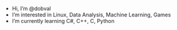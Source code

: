 - Hi, I’m @dobval
- I’m interested in Linux, Data Analysis, Machine Learning, Games
- I’m currently learning C#, C++, C, Python

<!---
dendybendy/dendybendy is a ✨ special ✨ repository because its `README.md` (this file) appears on your GitHub profile.
You can click the Preview link to take a look at your changes.
--->
